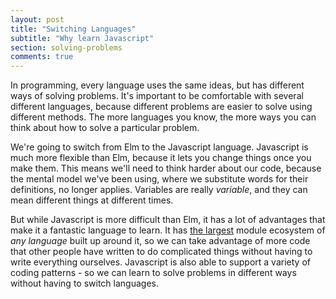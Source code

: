 ```yaml
---
layout: post
title: "Switching Languages"
subtitle: "Why learn Javascript"
section: solving-problems
comments: true
---
```


In programming, every language uses the same ideas, but has different ways of solving problems. It's important to be comfortable with several different languages, because different problems are easier to solve using different methods. The more languages you know, the more ways you can think about how to solve a particular problem.

We're going to switch from Elm to the Javascript language. Javascript is much more flexible than Elm, because it lets you change things once you make them. This means we'll need to think harder about our code, because the mental model we've been using, where we substitute words for their definitions, no longer applies. Variables are really *variable*, and they can mean different things at different times.

But while Javascript is more difficult than Elm, it has a lot of advantages that make it a fantastic language to learn. It has [the largest](https://www.npmjs.com/) module ecosystem of *any language* built up around it, so we can take advantage of more code that other people have written to do complicated things without having to write everything ourselves. Javascript is also able to support a variety of coding patterns - so we can learn to solve problems in different ways without having to switch languages.
